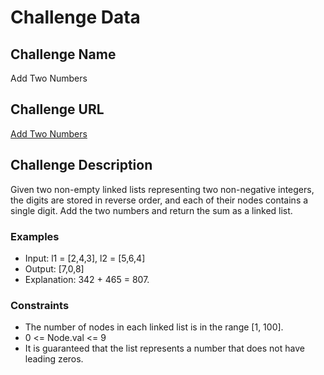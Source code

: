 # Challenge Data

## Challenge Name
Add Two Numbers

## Challenge URL
[Add Two Numbers](https://leetcode.com/problems/add-two-numbers/description/)

## Challenge Description
Given two non-empty linked lists representing two non-negative integers, the digits are stored in reverse order, and each of their nodes contains a single digit. Add the two numbers and return the sum as a linked list.

### Examples
- Input: l1 = [2,4,3], l2 = [5,6,4]
- Output: [7,0,8]
- Explanation: 342 + 465 = 807.

### Constraints
- The number of nodes in each linked list is in the range [1, 100].
- 0 <= Node.val <= 9
- It is guaranteed that the list represents a number that does not have leading zeros.
